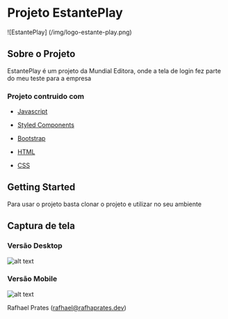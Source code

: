 # Projeto EstantePlay 

![EstantePlay] (/img/logo-estante-play.png)


## Sobre o Projeto

EstantePlay é um projeto da Mundial Editora, onde a tela de login fez parte do meu teste para a empresa


### Projeto contruido com 

- [Javascript](https://developer.mozilla.org/pt-BR/docs/Web/JavaScript)

- [Styled Components](https://styled-components.com/) 

- [Bootstrap](https://getbootstrap.com)

- [HTML](https://developer.mozilla.org/pt-BR/docs/Web/HTML)
 
- [CSS](https://developer.mozilla.org/pt-BR/docs/Web/CSS)


## Getting Started

Para usar o projeto basta clonar o projeto e utilizar no seu ambiente 

## Captura de tela

### Versão Desktop

![alt text](https://i.ibb.co/8MRgqsk/front-desktop.png)


### Versão Mobile

![alt text](https://i.ibb.co/FK7f2Dz/3b87373d-960e-4d38-a7f7-3ec6b3ab0186.jpg)


Rafhael Prates (rafhael@rafhaprates.dev)